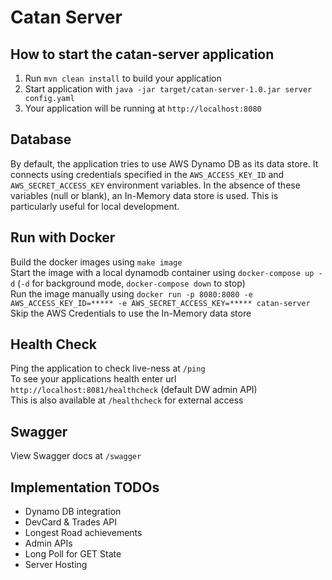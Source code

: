 # Catan Server

How to start the catan-server application
---

1. Run `mvn clean install` to build your application
1. Start application with `java -jar target/catan-server-1.0.jar server config.yaml`
1. Your application will be running at `http://localhost:8080`

Database
---

By default, the application tries to use AWS Dynamo DB as its data store.
It connects using credentials specified in the `AWS_ACCESS_KEY_ID` and `AWS_SECRET_ACCESS_KEY` environment variables.
In the absence of these variables (null or blank), an In-Memory data store is used.
This is particularly useful for local development.

Run with Docker
---

Build the docker images using `make image` \
Start the image with a local dynamodb container using `docker-compose up -d` (`-d` for background mode,
`docker-compose down` to stop) \
Run the image manually using `docker run -p 8080:8080 -e AWS_ACCESS_KEY_ID=***** -e AWS_SECRET_ACCESS_KEY=***** catan-server`\
Skip the AWS Credentials to use the In-Memory data store

Health Check
---

Ping the application to check live-ness at `/ping` \
To see your applications health enter url `http://localhost:8081/healthcheck` (default DW admin API) \
This is also available at `/healthcheck` for external access

Swagger
---

View Swagger docs at `/swagger`

Implementation TODOs
---

- Dynamo DB integration
- DevCard & Trades API
- Longest Road achievements
- Admin APIs
- Long Poll for GET State
- Server Hosting
